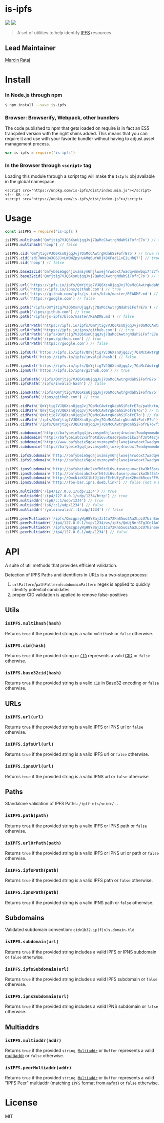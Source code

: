 is-ipfs
====

[![](https://img.shields.io/github/release/ipfs/is-ipfs.svg)](https://github.com/ipfs/is-ipfs/releases/latest)
[![](https://img.shields.io/badge/freenode-%23ipfs-blue.svg?style=flat-square)](https://webchat.freenode.net/?channels=%23ipfs)

> A set of utilities to help identify [IPFS](https://ipfs.io/) resources

## Lead Maintainer

[Marcin Rataj](https://github.com/lidel)

# Install

### In Node.js through npm

```bash
$ npm install --save is-ipfs
```

### Browser: Browserify, Webpack, other bundlers

The code published to npm that gets loaded on require is in fact an ES5 transpiled version with the right shims added. This means that you can require it and use with your favorite bundler without having to adjust asset management process.

```js
var is-ipfs = require('is-ipfs')
```


### In the Browser through `<script>` tag

Loading this module through a script tag will make the ```IsIpfs``` obj available in the global namespace.

```
<script src="https://unpkg.com/is-ipfs/dist/index.min.js"></script>
<!-- OR -->
<script src="https://unpkg.com/is-ipfs/dist/index.js"></script>
```

# Usage
```javascript
const isIPFS = require('is-ipfs')

isIPFS.multihash('QmYjtig7VJQ6XsnUjqqJvj7QaMcCAwtrgNdahSiFofrE7o') // true
isIPFS.multihash('noop') // false

isIPFS.cid('QmYjtig7VJQ6XsnUjqqJvj7QaMcCAwtrgNdahSiFofrE7o') // true (CIDv0)
isIPFS.cid('zdj7WWeQ43G6JJvLWQWZpyHuAMq6uYWRjkBXFad11vE2LHhQ7') // true (CIDv1)
isIPFS.cid('noop') // false

isIPFS.base32cid('bafybeie5gq4jxvzmsym6hjlwxej4rwdoxt7wadqvmmwbqi7r27fclha2va') // true
isIPFS.base32cid('QmYjtig7VJQ6XsnUjqqJvj7QaMcCAwtrgNdahSiFofrE7o') // false

isIPFS.url('https://ipfs.io/ipfs/QmYjtig7VJQ6XsnUjqqJvj7QaMcCAwtrgNdahSiFofrE7o') // true
isIPFS.url('https://ipfs.io/ipns/github.com') // true
isIPFS.url('https://github.com/ipfs/js-ipfs/blob/master/README.md') // false
isIPFS.url('https://google.com') // false

isIPFS.path('/ipfs/QmYjtig7VJQ6XsnUjqqJvj7QaMcCAwtrgNdahSiFofrE7o') // true
isIPFS.path('/ipns/github.com') // true
isIPFS.path('/ipfs/js-ipfs/blob/master/README.md') // false

isIPFS.urlOrPath('https://ipfs.io/ipfs/QmYjtig7VJQ6XsnUjqqJvj7QaMcCAwtrgNdahSiFofrE7o') // true
isIPFS.urlOrPath('https://ipfs.io/ipns/github.com') // true
isIPFS.urlOrPath('/ipfs/QmYjtig7VJQ6XsnUjqqJvj7QaMcCAwtrgNdahSiFofrE7o') // true
isIPFS.urlOrPath('/ipns/github.com') // true
isIPFS.urlOrPath('https://google.com') // false

isIPFS.ipfsUrl('https://ipfs.io/ipfs/QmYjtig7VJQ6XsnUjqqJvj7QaMcCAwtrgNdahSiFofrE7o') // true
isIPFS.ipfsUrl('https://ipfs.io/ipfs/invalid-hash') // false

isIPFS.ipnsUrl('https://ipfs.io/ipfs/QmYjtig7VJQ6XsnUjqqJvj7QaMcCAwtrgNdahSiFofrE7o') // false
isIPFS.ipnsUrl('https://ipfs.io/ipns/github.com') // true

isIPFS.ipfsPath('/ipfs/QmYjtig7VJQ6XsnUjqqJvj7QaMcCAwtrgNdahSiFofrE7o') // true
isIPFS.ipfsPath('/ipfs/invalid-hash') // false

isIPFS.ipnsPath('/ipfs/QmYjtig7VJQ6XsnUjqqJvj7QaMcCAwtrgNdahSiFofrE7o') // false
isIPFS.ipnsPath('/ipns/github.com') // true

isIPFS.cidPath('QmYjtig7VJQ6XsnUjqqJvj7QaMcCAwtrgNdahSiFofrE7o/path/to/file') // true
isIPFS.cidPath('QmYjtig7VJQ6XsnUjqqJvj7QaMcCAwtrgNdahSiFofrE7o/') // true
isIPFS.cidPath('QmYjtig7VJQ6XsnUjqqJvj7QaMcCAwtrgNdahSiFofrE7o') // false
isIPFS.cidPath('/ipfs/QmYjtig7VJQ6XsnUjqqJvj7QaMcCAwtrgNdahSiFofrE7o') // false
isIPFS.cidPath('/ipfs/QmYjtig7VJQ6XsnUjqqJvj7QaMcCAwtrgNdahSiFofrE7o/file') // false

isIPFS.subdomain('http://bafybeie5gq4jxvzmsym6hjlwxej4rwdoxt7wadqvmmwbqi7r27fclha2va.ipfs.dweb.link') // true
isIPFS.subdomain('http://bafybeiabc2xofh6tdi6vutusorpumwcikw3hf3st4ecjugo6j52f6xwc6q.ipns.dweb.link') // true
isIPFS.subdomain('http://www.bafybeie5gq4jxvzmsym6hjlwxej4rwdoxt7wadqvmmwbqi7r27fclha2va.ipfs.dweb.link') // false
isIPFS.subdomain('http://bafybeie5gq4jxvzmsym6hjlwxej4rwdoxt7wadqvmmwbqi7r27fclha2va.dweb.link') // false

isIPFS.ipfsSubdomain('http://bafybeie5gq4jxvzmsym6hjlwxej4rwdoxt7wadqvmmwbqi7r27fclha2va.ipfs.dweb.link') // true
isIPFS.ipfsSubdomain('http://bafybeie5gq4jxvzmsym6hjlwxej4rwdoxt7wadqvmmwbqi7r27fclha2va.dweb.link') // false

isIPFS.ipnsSubdomain('http://bafybeiabc2xofh6tdi6vutusorpumwcikw3hf3st4ecjugo6j52f6xwc6q.ipns.dweb.link') // true
isIPFS.ipnsSubdomain('http://bafybeiabc2xofh6tdi6vutusorpumwcikw3hf3st4ecjugo6j52f6xwc6q.dweb.link') // false
isIPFS.ipnsSubdomain('http://QmcNioXSC1bfJj1dcFErhUfyjFzoX2HodkRccsFFVJJvg8.ipns.dweb.link') // false
isIPFS.ipnsSubdomain('http://foo-bar.ipns.dweb.link') // false (not a PeerID)

isIPFS.multiaddr('/ip4/127.0.0.1/udp/1234') // true
isIPFS.multiaddr('/ip4/127.0.0.1/udp/1234/http') // true
isIPFS.multiaddr('/ip6/::1/udp/1234') // true
isIPFS.multiaddr('ip6/::1/udp/1234') // false
isIPFS.multiaddr('/yoloinvalid/::1/udp/1234') // false

isIPFS.peerMultiaddr('/ipfs/QmcgpsyWgH8Y8ajJz1Cu72KnS5uo2Aa2LpzU7kinSoooo4') // true
isIPFS.peerMultiaddr('/ip4/127.0.0.1/tcp/1234/ws/ipfs/QmUjNmr8TgJCn1Ao7DvMy4cjoZU15b9bwSCBLE3vwXiwgj') // true
isIPFS.peerMultiaddr('/ipfs/QmcgpsyWgH8Y8ajJz1Cu72KnS5uo2Aa2LpzU7kinSoooo4/p2p-circuit/ipfs/QmUjNmr8TgJCn1Ao7DvMy4cjoZU15b9bwSCBLE3vwXiwgj') // true
isIPFS.peerMultiaddr('/ip4/127.0.0.1/udp/1234') // false
```

# API

A suite of util methods that provides efficient validation.

Detection of IPFS Paths and identifiers in URLs is a two-stage process:
1.  `urlPattern`/`pathPattern`/`subdomainPattern` regex is applied to quickly identify potential candidates
2.  proper CID validation is applied to remove false-positives


## Utils

### `isIPFS.multihash(hash)`

Returns `true` if the provided string is a valid `multihash` or `false` otherwise.

### `isIPFS.cid(hash)`

Returns `true` if the provided string or [`CID`](https://github.com/ipld/js-cid) represents a valid [CID](https://docs.ipfs.io/guides/concepts/cid/) or `false` otherwise.

### `isIPFS.base32cid(hash)`

Returns `true` if the provided string is a valid `CID` in Base32 encoding or `false` otherwise.

## URLs

### `isIPFS.url(url)`

Returns `true` if the provided string is a valid IPFS or IPNS url or `false` otherwise.

### `isIPFS.ipfsUrl(url)`

Returns `true` if the provided string is a valid IPFS url or `false` otherwise.

### `isIPFS.ipnsUrl(url)`

Returns `true` if the provided string is a valid IPNS url or `false` otherwise.

## Paths

Standalone validation of IPFS Paths: `/ip(f|n)s/<cid>/..`

### `isIPFS.path(path)`

Returns `true` if the provided string is a valid IPFS or IPNS path or `false` otherwise.

### `isIPFS.urlOrPath(path)`

Returns `true` if the provided string is a valid IPFS or IPNS url or path or `false` otherwise.


### `isIPFS.ipfsPath(path)`

Returns `true` if the provided string is a valid IPFS path or `false` otherwise.

### `isIPFS.ipnsPath(path)`

Returns `true` if the provided string is a valid IPNS path or `false` otherwise.

## Subdomains

Validated subdomain convention: `cidv1b32.ip(f|n)s.domain.tld`

### `isIPFS.subdomain(url)`

Returns `true` if the provided string includes a valid IPFS or IPNS subdomain or `false` otherwise.

### `isIPFS.ipfsSubdomain(url)`

Returns `true` if the provided string includes a valid IPFS subdomain or `false` otherwise.

### `isIPFS.ipnsSubdomain(url)`

Returns `true` if the provided string includes a valid IPNS subdomain or `false` otherwise.

## Multiaddrs

### `isIPFS.multiaddr(addr)`

Returns `true` if the provided `string`, [`Multiaddr`](https://github.com/multiformats/js-multiaddr) or `Buffer` represents a valid [multiaddr](https://multiformats.io/multiaddr/) or `false` otherwise.

### `isIPFS.peerMultiaddr(addr)`

Returns `true` if the provided `string`, [`Multiaddr`](https://github.com/multiformats/js-multiaddr) or `Buffer` represents a valid "IPFS Peer" multiaddr (matching [`IPFS` format from `mafmt`](https://github.com/multiformats/js-mafmt#api)) or `false` otherwise.

# License

MIT
